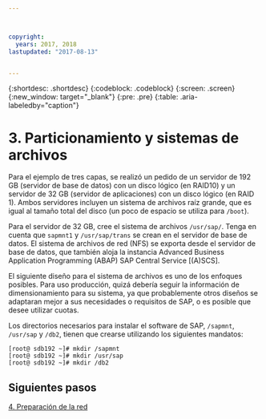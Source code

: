 ```yaml
---



copyright:
  years: 2017, 2018
lastupdated: "2017-08-13"


---
```


{:shortdesc: .shortdesc}
{:codeblock: .codeblock}
{:screen: .screen}
{:new_window: target="_blank"}
{:pre: .pre}
{:table: .aria-labeledby="caption"}

# 3. Particionamiento y sistemas de archivos

Para el ejemplo de tres capas, se realizó un pedido de un servidor de 192 GB (servidor de base de datos) con un disco lógico (en RAID10) y un servidor de 32 GB (servidor de aplicaciones) con un disco lógico (en RAID 1). Ambos servidores incluyen un sistema de archivos raíz grande, que es igual al tamaño total del disco (un poco de espacio se utiliza para `/boot`).

Para el servidor de 32 GB, cree el sistema de archivos `/usr/sap/`. Tenga en cuenta que `sapmnt1` y `/usr/sap/trans` se crean en el servidor de base de datos. El sistema de archivos de red (NFS) se exporta desde el servidor de base de datos, que también aloja la instancia Advanced Business Application Programming (ABAP) SAP Central Service [(A)SCS].

El siguiente diseño para el sistema de archivos es uno de los enfoques posibles. Para uso producción, quizá debería seguir la información de dimensionamiento para su sistema, ya que probablemente otros diseños se adaptaran mejor a sus necesidades o requisitos de SAP, o es posible que desee utilizar cuotas.

Los directorios necesarios para instalar el software de SAP, `/sapmnt`, `/usr/sap` y `/db2`, tienen que crearse utilizando los siguientes mandatos:
```
[root@ sdb192 ~]# mkdir /sapmnt
[root@ sdb192 ~]# mkdir /usr/sap
[root@ sdb192 ~]# mkdir /db2
```

## Siguientes pasos

[4. Preparación de la red](/docs/infrastructure/sap-netweaver-rhel-qrg/rhel-prepare-network.html#network)
